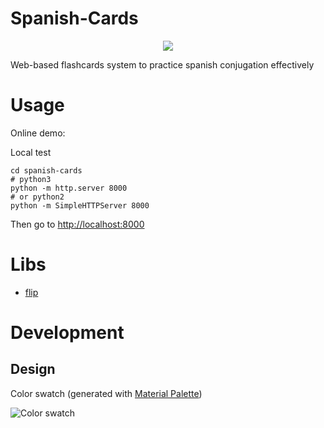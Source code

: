 # Spanish-Cards


<p align="center">
  <a href="https://github.com/HustLion/spanish-cards">
    <img src="https://rawgit.com/HustLion/spanish-cards/master/icon/spanish-cards.png" />
  </a>
</p>

Web-based flashcards system to practice spanish conjugation effectively


# Usage

Online demo:


Local test

    cd spanish-cards
    # python3
    python -m http.server 8000
    # or python2
    python -m SimpleHTTPServer 8000

Then go to <http://localhost:8000>


# Libs

- [flip](https://github.com/nnattawat/flip)

# Development

## Design

Color swatch (generated with [Material Palette](http://www.materialpalette.com/indigo/orange))

![Color swatch](https://rawgit.com/HustLion/spanish-cards/master/icon/color-swatch.png)
